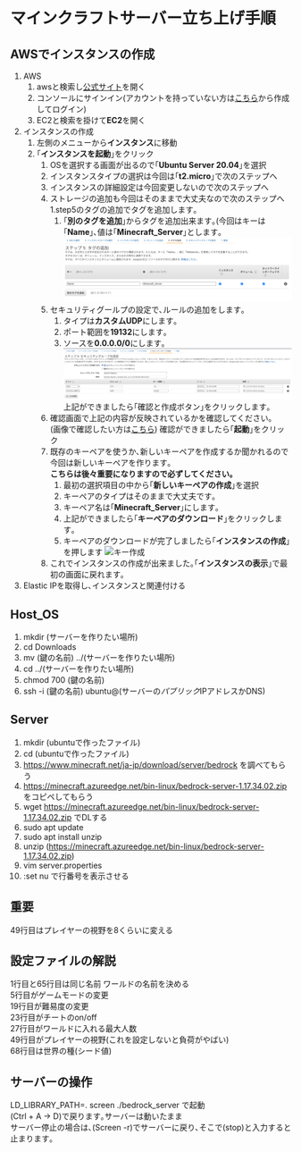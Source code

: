 # マインクラフトサーバー立ち上げ手順

## AWSでインスタンスの作成

1. AWS
	1. awsと検索し[公式サイト](https://aws.amazon.com/jp/)を開く
	1. コンソールにサインイン(アカウントを持っていない方は[こちら](https://www.google.com/aclk?sa=L&ai=DChcSEwiz9522lMTzAhUGWmAKHV5OBrkYABAAGgJ0bQ&ae=2&sig=AOD64_0zbeTptPLVqLsFcfy3uqOIOcXySw&q&adurl&ved=2ahUKEwigqpi2lMTzAhUEGqYKHV9TCoQQ0Qx6BAgCEAE)から作成してログイン)
	1. EC2と検索を掛けて**EC2**を開く
1. インスタンスの作成
	1. 左側のメニューから**インスタンス**に移動
	1. ｢**インスタンスを起動**｣をクリック
		1. OSを選択する画面が出るので｢**Ubuntu Server 20.04**｣を選択
		1. インスタンスタイプの選択は今回は｢**t2.micro**｣で次のステップへ
		1. インスタンスの詳細設定は今回変更しないので次のステップへ
		1. ストレージの追加も今回はそのままで大丈夫なので次のステップへ
		1.step5のタグの追加でタグを追加します｡
			1. ｢**別のタグを追加**｣からタグを追加出来ます｡(今回はキーは｢**Name**｣､値は｢**Minecraft_Server**｣とします｡
			![タグの追加の例](./../images/add_tag.png)
		1. セキュリティグールプの設定で､ルールの追加をします｡
			1. タイプは**カスタムUDP**にします｡
			1. ポート範囲を**19132**にします｡
			1. ソースを**0.0.0.0/0**にします｡
			![セキュリティグループの設定](./../images/SecurityGroup.png)
			上記ができましたら｢確認と作成ボタン｣をクリックします｡
		1. 確認画面で上記の内容が反映されているかを確認してください｡  
		(画像で確認したい方は[こちら](./../images/InstansSettingCheck.png))
		確認ができましたら｢**起動**｣をクリック
		1. 既存のキーペアを使うか､新しいキーペアを作成するか聞かれるので今回は新しいキーペアを作ります｡  
		**こちらは後々重要になりますので必ずしてください｡**
			1. 最初の選択項目の中から｢**新しいキーペアの作成**｣を選択
			1. キーペアのタイプはそのままで大丈夫です｡
			1. キーペア名は｢**Minecraft_Server**｣にします｡
			1. 上記ができましたら｢**キーペアのダウンロード**｣をクリックします｡
			1. キーペアのダウンロードが完了しましたら｢**インスタンスの作成**｣を押します
			![キー作成](./../images/Kyepair.png)
		1. これでインスタンスの作成が出来ました｡｢**インスタンスの表示**｣で最初の画面に戻れます｡
1. Elastic IPを取得し､インスタンスと関連付ける

<!--- HostOS --->
## Host_OS

1. mkdir (サーバーを作りたい場所)
1. cd Downloads
1. mv (鍵の名前) ../(サーバーを作りたい場所)
1. cd ../(サーバーを作りたい場所)
1. chmod 700 (鍵の名前)
1. ssh -i (鍵の名前) ubuntu@(サーバーの*パブリック*IPアドレスかDNS)

<!--- ここからはserver側 --->
## Server

1. mkdir (ubuntuで作ったファイル)
1. cd (ubuntuで作ったファイル)
1. https://www.minecraft.net/ja-jp/download/server/bedrock を調べてもらう
1. https://minecraft.azureedge.net/bin-linux/bedrock-server-1.17.34.02.zip をコピペしてもらう
1. wget https://minecraft.azureedge.net/bin-linux/bedrock-server-1.17.34.02.zip でDLする
1. sudo apt update
1. sudo apt install unzip
1. unzip (https://minecraft.azureedge.net/bin-linux/bedrock-server-1.17.34.02.zip)
1. vim server.properties
1. :set nu で行番号を表示させる

<!--- 絶対覚えてほしいこと!!! --->
## 重要

49行目はプレイヤーの視野を8くらいに変える

<!--- server.properties の解説 --->
## 設定ファイルの解説

1行目と65行目は同じ名前 ワールドの名前を決める  
5行目がゲームモードの変更  
19行目が難易度の変更  
23行目がチートのon/off  
27行目がワールドに入れる最大人数  
49行目がプレイヤーの視野(これを設定しないと負荷がやばい)  
68行目は世界の種(シード値)  

<!--- サーバーの起動及び停止 --->
## サーバーの操作

LD_LIBRARY_PATH=. screen ./bedrock_server で起動  
(Ctrl + A -> D)で戻ります｡サーバーは動いたまま  
サーバー停止の場合は､(Screen -r)でサーバーに戻り､そこで(stop)と入力すると止まります｡  
